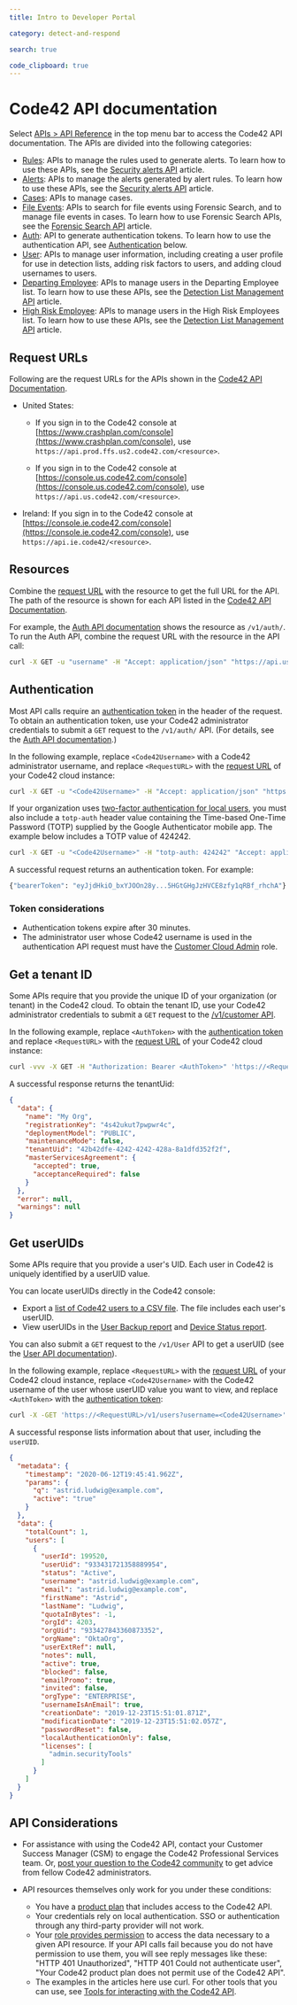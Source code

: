 ```yaml
---
title: Intro to Developer Portal

category: detect-and-respond

search: true

code_clipboard: true
---
```


# Code42 API documentation

Select [APIs > API Reference](/sandbox/api/) in the top menu bar to access the Code42 API documentation. The APIs are divided into the following categories:

* [Rules](/sandbox/api/#tag/Rules): APIs to manage the rules used to generate alerts. To learn how to use these APIs, see the [Security alerts API](/sandbox/security-alerts-api/#security-alerts-api) article.
* [Alerts](/sandbox/api/#tag/Alerts): APIs to manage the alerts generated by alert rules. To learn how to use these APIs, see the [Security alerts API](/sandbox/security-alerts-api/#security-alerts-api) article.
* [Cases](/sandbox/api/#tag/Cases): APIs to manage cases.
* [File Events](/sandbox/api/#tag/File-Events): APIs to search for file events using Forensic Search, and to manage file events in cases. To learn how to use Forensic Search APIs, see the [Forensic Search API](/sandbox/forensic-search-api/#forensic-search-api) article.
* [Auth](/sandbox/api/#tag/Auth): API to generate authentication tokens. To learn how to use the authentication API, see [Authentication](#authentication) below.
* [User](/sandbox/api/#tag/User): APIs to manage user information, including creating a user profile for use in detection lists, adding risk factors to users, and adding cloud usernames to users.
* [Departing Employee](/sandbox/api/#tag/Departing-Employee): APIs to manage users in the Departing Employee list. To learn how to use these APIs, see the [Detection List Management API](/sandbox/detection-list-management-api/#detection-list-management-api) article.
* [High Risk Employee](/sandbox/api/#tag/High-Risk-Employee): APIs to manage users in the High Risk Employees list. To learn how to use these APIs, see the [Detection List Management API](/sandbox/detection-list-management-api/#detection-list-management-api) article.

## Request URLs

Following are the request URLs for the APIs shown in the [Code42 API Documentation](/sandbox/api/).

* United States:

  * If you sign in to the Code42 console at [https://www.crashplan.com/console](https://www.crashplan.com/console), use `https://api.prod.ffs.us2.code42.com/<resource>`.

  * If you sign in to the Code42 console at [https://console.us.code42.com/console](https://console.us.code42.com/console), use `https://api.us.code42.com/<resource>`.

* Ireland: If you sign in to the Code42 console at [https://console.ie.code42.com/console](https://console.ie.code42.com/console), use `https://api.ie.code42/<resource>`.

## Resources

Combine the [request URL](#request-urls) with the resource to get the full URL for the API. The path of the resource is shown for each API listed in the [Code42 API Documentation](/sandbox/api/).

For example, the [Auth API documentation](/sandbox/api/#tag/Auth) shows the resource as `/v1/auth/`. To run the Auth API, combine the request URL with the resource in the API call:

```bash
curl -X GET -u "username" -H "Accept: application/json" "https://api.us.code42.com/v1/auth/basic?useBody=true"
```

## Authentication

Most API calls require an [authentication token](https://support.code42.com/Administrator/Cloud/Monitoring_and_managing/Code42_API_resources/Code42_API_authentication_methods#Use_token_authentication) in the header of the request. To obtain an authentication token, use your Code42 administrator credentials to submit a `GET` request to the `/v1/auth/` API. (For details, see the [Auth API documentation](/sandbox/api/#tag/Auth).)

In the following example, replace `<Code42Username>` with a Code42 administrator username, and replace `<RequestURL>` with the [request URL](#request-urls) of your Code42 cloud instance:

```bash
curl -X GET -u "<Code42Username>" -H "Accept: application/json" "https://<RequestURL>/v1/auth/basic?useBody=true"
```

If your organization uses [two-factor authentication for local users](https://support.code42.com/Administrator/Cloud/Configuring/Two-factor_authentication_for_local_users), you must also include a `totp-auth` header value containing the Time-based One-Time Password (TOTP) supplied by the Google Authenticator mobile app. The example below includes a TOTP value of 424242.

```bash
curl -X GET -u "<Code42Username>" -H "totp-auth: 424242" "Accept: application/json" "https://<RequestURL>/v1/auth/basic?useBody=true"
```

A successful request returns an authentication token. For example:

```bash
{"bearerToken": "eyJjdHkiO_bxYJOOn28y...5HGtGHgJzHVCE8zfy1qRBf_rhchA"}
```

### Token considerations

* Authentication tokens expire after 30 minutes.
* The administrator user whose Code42 username is used in the authentication API request must have the [Customer Cloud Admin](https://support.code42.com/Administrator/Cloud/Monitoring_and_managing/Roles_reference#Customer_Cloud_Admin) role.

## Get a tenant ID

Some APIs require that you provide the unique ID of your organization (or tenant) in the Code42 cloud. To obtain the tenant ID, use your Code42 administrator credentials to submit a `GET` request to the [/v1/customer API](/sandbox/api/#tag/Customer).

In the following example, replace `<AuthToken>` with the [authentication token](#authentication) and replace `<RequestURL>` with the [request URL](#request-urls) of your Code42 cloud instance:

```bash
curl -vvv -X GET -H "Authorization: Bearer <AuthToken>" 'https://<RequestURL>/v1/customer'
```

A successful response returns the tenantUid:

```json
{
  "data": {
    "name": "My Org",
    "registrationKey": "4s42ukut7pwpwr4c",
    "deploymentModel": "PUBLIC",
    "maintenanceMode": false,
    "tenantUid": "42b42dfe-4242-4242-428a-8a1dfd352f2f",
    "masterServicesAgreement": {
      "accepted": true,
      "acceptanceRequired": false
    }
  },
  "error": null,
  "warnings": null
}
```

## Get userUIDs

Some APIs require that you provide a user's UID. Each user in Code42 is uniquely identified by a userUID value.

You can locate userUIDs directly in the Code42 console:

* Export a [list of Code42 users to a CSV file](https://support.code42.com/Administrator/Cloud/Code42_console_reference/Users_reference#CSV_export). The file includes each user's userUID.
* View userUIDs in the [User Backup report](https://support.code42.com/Administrator/Cloud/Code42_console_reference/User_Backup_report_reference#User_Backup_report) and [Device Status report](https://support.code42.com/Administrator/Cloud/Code42_console_reference/Device_Status_report_reference#Device_Status_report).

You can also submit a `GET` request to the `/v1/User` API to get a userUID (see the [User API documentation](/sandbox/api/#tag/User)).

In the following example, replace `<RequestURL>` with the [request URL](#request-urls) of your Code42 cloud instance, replace `<Code42Username>` with the Code42 username of the user whose userUID value you want to view, and replace `<AuthToken>` with the [authentication token](#authentication):

```bash
curl -X -GET 'https://<RequestURL>/v1/users?username=<Code42Username>' -H 'Authorization: Bearer <AuthToken>'
```

A successful response lists information about that user, including the `userUID`.

```json
{
  "metadata": {
    "timestamp": "2020-06-12T19:45:41.962Z",
    "params": {
      "q": "astrid.ludwig@example.com",
      "active": "true"
    }
  },
  "data": {
    "totalCount": 1,
    "users": [
      {
        "userId": 199520,
        "userUid": "933431721358889954",
        "status": "Active",
        "username": "astrid.ludwig@example.com",
        "email": "astrid.ludwig@example.com",
        "firstName": "Astrid",
        "lastName": "Ludwig",
        "quotaInBytes": -1,
        "orgId": 4203,
        "orgUid": "933427843360873352",
        "orgName": "OktaOrg",
        "userExtRef": null,
        "notes": null,
        "active": true,
        "blocked": false,
        "emailPromo": true,
        "invited": false,
        "orgType": "ENTERPRISE",
        "usernameIsAnEmail": true,
        "creationDate": "2019-12-23T15:51:01.871Z",
        "modificationDate": "2019-12-23T15:51:02.057Z",
        "passwordReset": false,
        "localAuthenticationOnly": false,
        "licenses": [
          "admin.securityTools"
        ]
      }
    ]
  }
}
```

## API Considerations

* For assistance with using the Code42 API, contact your Customer Success Manager (CSM) to engage the Code42 Professional Services team. Or, [post your question to the Code42 community](https://success.code42.com/home) to get advice from fellow Code42 administrators.

* API resources themselves only work for you under these conditions:
  * You have a [product plan](https://support.code42.com/Terms_and_conditions/Code42_customer_support_resources/Code42_product_plans) that includes access to the Code42 API.
  * Your credentials rely on local authentication. SSO or authentication through any third-party provider will not work.
  * Your [role provides permission](https://support.code42.com/Administrator/Cloud/Monitoring_and_managing/Manage_user_roles) to access the data necessary to a given API resource. If your API calls fail because you do not have permission to use them, you will see reply messages like these: "HTTP 401 Unauthorized", "HTTP 401 Could not authenticate user", "Your Code42 product plan does not permit use of the Code42 API".
  * The examples in the articles here use curl. For other tools that you can use, see [Tools for interacting with the Code42 API](https://support.code42.com/Administrator/Cloud/Monitoring_and_managing/Code42_API_resources/Tools_for_interacting_with_the_Code42_API).
